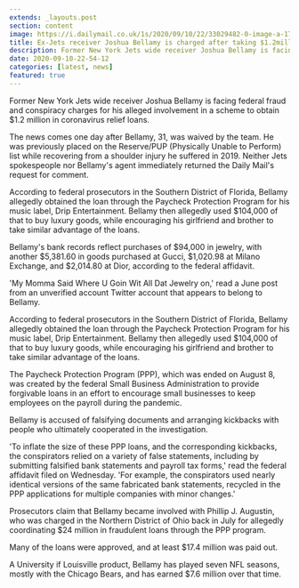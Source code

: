 ```yaml
---
extends: _layouts.post
section: content
image: https://i.dailymail.co.uk/1s/2020/09/10/22/33029482-0-image-a-17_1599774597427.jpg 
title: Ex-Jets receiver Joshua Bellamy is charged after taking $1.2million in COVID-relief loans 
description: Former New York Jets wide receiver Joshua Bellamy is facing federal fraud and conspiracy charges for his alleged involvement in a scheme to obtain $1.2 million in coronavirus relief loans. 
date: 2020-09-10-22-54-12 
categories: [latest, news] 
featured: true 
--- 
```

Former New York Jets wide receiver Joshua Bellamy is facing federal fraud and conspiracy charges for his alleged involvement in a scheme to obtain $1.2 million in coronavirus relief loans.

The news comes one day after Bellamy, 31, was waived by the team. He was previously placed on the Reserve/PUP (Physically Unable to Perform) list while recovering from a shoulder injury he suffered in 2019. Neither Jets spokespeople nor Bellamy's agent immediately returned the Daily Mail's request for comment.

According to federal prosecutors in the Southern District of Florida, Bellamy allegedly obtained the loan through the Paycheck Protection Program for his music label, Drip Entertainment. Bellamy then allegedly used $104,000 of that to buy luxury goods, while encouraging his girlfriend and brother to take similar advantage of the loans.

Bellamy's bank records reflect purchases of $94,000 in jewelry, with another $5,381.60 in goods purchased at Gucci, $1,020.98 at Milano Exchange, and $2,014.80 at Dior, according to the federal affidavit.

'My Momma Said Where U Goin Wit All Dat Jewelry on,' read a June post from an unverified account Twitter account that appears to belong to Bellamy.

According to federal prosecutors in the Southern District of Florida, Bellamy allegedly obtained the loan through the Paycheck Protection Program for his music label, Drip Entertainment. Bellamy then allegedly used $104,000 of that to buy luxury goods, while encouraging his girlfriend and brother to take similar advantage of the loans.

The Paycheck Protection Program (PPP), which was ended on August 8, was created by the federal Small Business Administration to provide forgivable loans in an effort to encourage small businesses to keep employees on the payroll during the pandemic.

Bellamy is accused of falsifying documents and arranging kickbacks with people who ultimately cooperated in the investigation.

'To inflate the size of these PPP loans, and the corresponding kickbacks, the conspirators relied on a variety of false statements, including by submitting falsified bank statements and payroll tax forms,' read the federal affidavit filed on Wednesday. 'For example, the conspirators used nearly identical versions of the same fabricated bank statements, recycled in the PPP applications for multiple companies with minor changes.'

Prosecutors claim that Bellamy became involved with Phillip J. Augustin, who was charged in the Northern District of Ohio back in July for allegedly coordinating $24 million in fraudulent loans through the PPP program.

Many of the loans were approved, and at least $17.4 million was paid out.

A University if Louisville product, Bellamy has played seven NFL seasons, mostly with the Chicago Bears, and has earned $7.6 million over that time. 

